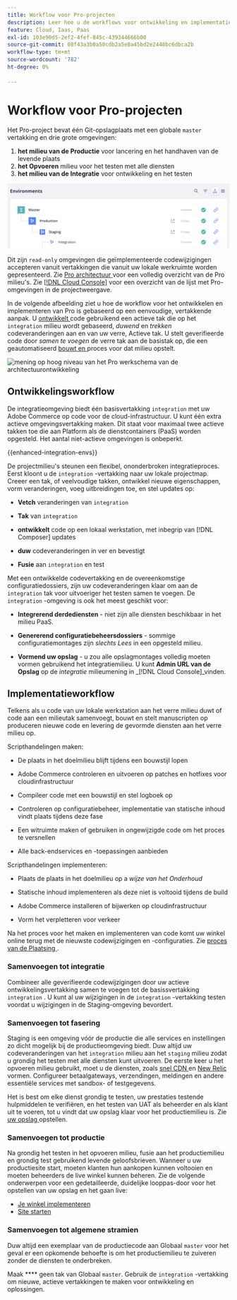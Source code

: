 ```yaml
---
title: Workflow voor Pro-projecten
description: Leer hoe u de workflows voor ontwikkeling en implementatie van Pro gebruikt.
feature: Cloud, Iaas, Paas
exl-id: 103e90d5-2ef2-4fef-845c-439344666b00
source-git-commit: 08f43a3b0a50cdb2a5e8a45bd2e2448bc6dbca2b
workflow-type: tm+mt
source-wordcount: '782'
ht-degree: 0%

---
```


# Workflow voor Pro-projecten

Het Pro-project bevat één Git-opslagplaats met een globale `master` vertakking en drie grote omgevingen:

1. **het milieu van de Productie** voor lancering en het handhaven van de levende plaats
1. **het Opvoeren** milieu voor het testen met alle diensten
1. **het milieu van de Integratie** voor ontwikkeling en het testen

![ Pro milieulijst ](../../assets/pro-environments.png)

Dit zijn `read-only` omgevingen die geïmplementeerde codewijzigingen accepteren vanuit vertakkingen die vanuit uw lokale werkruimte worden gepresenteerd. Zie [ Pro architectuur ](pro-architecture.md) voor een volledig overzicht van de Pro milieu&#39;s. Zie [[!DNL Cloud Console]](../project/overview.md#cloud-console) voor een overzicht van de lijst met Pro-omgevingen in de projectweergave.

In de volgende afbeelding ziet u hoe de workflow voor het ontwikkelen en implementeren van Pro is gebaseerd op een eenvoudige, vertakkende aanpak. U [ ontwikkelt ](#development-workflow) code gebruikend een actieve tak die op het `integration` milieu wordt gebaseerd, _duwend_ en _trekken_ codeveranderingen aan en van uw verre, Actieve tak. U stelt geverifieerde code door _samen te voegen_ de verre tak aan de basistak op, die een geautomatiseerd [ bouwt en ](#deployment-workflow) proces voor dat milieu opstelt.

![ mening op hoog niveau van het Pro werkschema van de architectuurontwikkeling ](../../assets/pro-dev-workflow.png)

## Ontwikkelingsworkflow

De integratieomgeving biedt één basisvertakking `integration` met uw Adobe Commerce op code voor de cloud-infrastructuur. U kunt één extra actieve omgevingsvertakking maken. Dit staat voor maximaal twee actieve takken toe die aan Platform als de dienstcontainers (PaaS) worden opgesteld. Het aantal niet-actieve omgevingen is onbeperkt.

{{enhanced-integration-envs}}

De projectmilieu&#39;s steunen een flexibel, ononderbroken integratieproces. Eerst kloont u de `integration` -vertakking naar uw lokale projectmap. Creeer een tak, of veelvoudige takken, ontwikkel nieuwe eigenschappen, vorm veranderingen, voeg uitbreidingen toe, en stel updates op:

- **Vetch** veranderingen van `integration`

- **Tak** van `integration`

- **ontwikkelt** code op een lokaal werkstation, met inbegrip van [!DNL Composer] updates

- **duw** codeveranderingen in ver en bevestigt

- **Fusie** aan `integration` en test

Met een ontwikkelde codevertakking en de overeenkomstige configuratiedossiers, zijn uw codeveranderingen klaar om aan de `integration` tak voor uitvoeriger het testen samen te voegen. De `integration` -omgeving is ook het meest geschikt voor:

- **Integrerend derdediensten** - niet zijn alle diensten beschikbaar in het milieu PaaS.

- **Genererend configuratiebeheersdossiers** - sommige configuratiemontages zijn _slechts Lees_ in een opgesteld milieu.

- **Vormend uw opslag** - u zou alle opslagmontages volledig moeten vormen gebruikend het integratiemilieu. U kunt **Admin URL van de Opslag** op de _integratie_ milieumening in _[!DNL Cloud Console]_vinden.

## Implementatieworkflow

Telkens als u code van uw lokale werkstation aan het verre milieu duwt of code aan een milieutak samenvoegt, bouwt en stelt manuscripten op produceren nieuwe code en levering de gevormde diensten aan het verre milieu op.

Scripthandelingen maken:

- De plaats in het doelmilieu blijft tijdens een bouwstijl lopen

- Adobe Commerce controleren en uitvoeren op patches en hotfixes voor cloudinfrastructuur

- Compileer code met een bouwstijl en stel logboek op

- Controleren op configuratiebeheer, implementatie van statische inhoud vindt plaats tijdens deze fase

- Een witruimte maken of gebruiken in ongewijzigde code om het proces te versnellen

- Alle back-endservices en -toepassingen aanbieden

Scripthandelingen implementeren:

- Plaats de plaats in het doelmilieu op a _wijze van het Onderhoud_

- Statische inhoud implementeren als deze niet is voltooid tijdens de build

- Adobe Commerce installeren of bijwerken op cloudinfrastructuur

- Vorm het verpletteren voor verkeer

Na het proces voor het maken en implementeren van code komt uw winkel online terug met de nieuwste codewijzigingen en -configuraties. Zie [ proces van de Plaatsing ](../deploy/process.md).

### Samenvoegen tot integratie

Combineer alle geverifieerde codewijzigingen door uw actieve ontwikkelingsvertakking samen te voegen tot de basissvertakking `integration` . U kunt al uw wijzigingen in de `integration` -vertakking testen voordat u wijzigingen in de Staging-omgeving bevordert.

### Samenvoegen tot fasering

Staging is een omgeving vóór de productie die alle services en instellingen zo dicht mogelijk bij de productieomgeving biedt. Duw altijd uw codeveranderingen van het `integration` milieu aan het `staging` milieu zodat u grondig het testen met alle diensten kunt uitvoeren. De eerste keer u het opvoeren milieu gebruikt, moet u de diensten, zoals [ snel CDN ](../cdn/fastly.md) en [ New Relic ](../monitor/new-relic-service.md) vormen. Configureer betaalgateways, verzendingen, meldingen en andere essentiële services met sandbox- of testgegevens.

Het is best om elke dienst grondig te testen, uw prestaties testende hulpmiddelen te verifiëren, en het testen van UAT als beheerder en als klant uit te voeren, tot u vindt dat uw opslag klaar voor het productiemilieu is. Zie [ uw opslag ](../deploy/staging-production.md) opstellen.

### Samenvoegen tot productie

Na grondig het testen in het opvoeren milieu, fusie aan het productiemilieu en grondig test gebruikend levende geloofsbrieven. Wanneer u uw productiesite start, moeten klanten hun aankopen kunnen voltooien en moeten beheerders de live winkel kunnen beheren. Zie de volgende onderwerpen voor een gedetailleerde, duidelijke looppas-door voor het opstellen van uw opslag en het gaan live:

- [Je winkel implementeren](../deploy/staging-production.md)
- [Site starten](../launch/overview.md)

### Samenvoegen tot algemene stramien

Duw altijd een exemplaar van de productiecode aan Globaal `master` voor het geval er een opkomende behoefte is om het productiemilieu te zuiveren zonder de diensten te onderbreken.

Maak **** geen tak van Globaal `master`. Gebruik de `integration` -vertakking om nieuwe, actieve vertakkingen te maken voor ontwikkeling en oplossingen.
